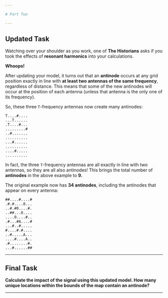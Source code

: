 ```yaml
---

# Part Two  

---
```


## **Updated Task**  

Watching over your shoulder as you work, one of **The Historians** asks if you took the effects of **resonant harmonics** into your calculations.  

**Whoops!**  

After updating your model, it turns out that an **antinode** occurs at any grid position exactly in line with **at least two antennas of the same frequency**, regardless of distance. This means that some of the new antinodes will occur at the position of each antenna (unless that antenna is the only one of its frequency).  

So, these three `T`-frequency antennas now create many antinodes:  

```
T....#....
...T......
.T....#...
.........#
..#.......
..........
...#......
..........
....#.....
..........
```  

In fact, the three `T`-frequency antennas are all exactly in line with two antennas, so they are all also antinodes! This brings the total number of **antinodes** in the above example to **9.**  

The original example now has **34 antinodes**, including the antinodes that appear on every antenna:  

```
##....#....#
.#.#....0...
..#.#0....#.
..##...0....
....0....#..
.#...#A....#
...#..#.....
#....#.#....
..#.....A...
....#....A..
.#........#.
...#......##
```  

---  

## **Final Task**  

**Calculate the impact of the signal using this updated model. How many unique locations within the bounds of the map contain an antinode?**  

---  